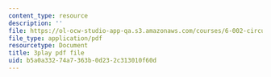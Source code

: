 ```yaml
---
content_type: resource
description: ''
file: https://ol-ocw-studio-app-qa.s3.amazonaws.com/courses/6-002-circuits-and-electronics-spring-2007/b5a0a33274a7363b0d232c313010f60d_bEJ0-8pANA4.pdf
file_type: application/pdf
resourcetype: Document
title: 3play pdf file
uid: b5a0a332-74a7-363b-0d23-2c313010f60d
---
```

